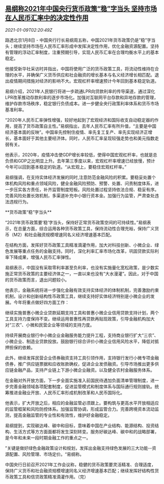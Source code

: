 <!--1610158994000-->
[易纲称2021年中国央行货币政策“稳”字当头 坚持市场在人民币汇率中的决定性作用](https://cn.reuters.com/article/china-cen-yigang-2021-policy-0109-idCNKBS29E03Q)
------

<div><i>2021-01-09T02:20:49Z</i></div><p>路透北京1月8日 - 中国央行行长易纲周五称，中国2021年货币政策仍是”稳”字当头；继续坚持市场在人民币汇率形成中发挥决定性作用，优化金融资源配置。坚持有管理的浮动汇率制度，注重预期引导，实现人民币汇率在合理均衡水平上的基本稳定。</p><p>他接受新华社采访时并指出，中国将使用广泛的货币政策工具，将流动性维持在合理的水平，并确保广义货币供应和社会融资的增长基本与名义经济增长相匹配。退出疫情期间措施对经济的影响不大。宏观杠杆率增速预计今年回到基本稳定轨道。</p><p>易纲介绍，2021年人民银行将进一步疏通LPR向贷款利率的传导渠道，通过深化LPR改革推动存款利率的逐步市场化。加强对互联网平台存款和异地存款的管理，维护存款市场秩序，稳定银行负债成本。进一步健全央行政策利率体系和货币市场基准利率。</p><p>“2020年人民币汇率弹性增强，较好地起到了宏观经济和国际收支自动稳定器的作用，提高了货币政策自主性。”易纲指出，去年人民币汇率有所升值，“主要是中国经济基本面的反映”。中国率先控制住疫情、率先复工复产、率先实现经济正增长，基本面好于其他主要经济体。同时，人民币汇率呈现较强走势也和美元指数走弱有关。</p><p>他表示，2020年，疫情冲击使GDP增长率较低，使得中国宏观杠杆率，也就是总负债和GDP之比明显上升。去年第三季度以来，宏观杠杆率增速已经放慢，预计今年可以回到基本稳定的轨道。“从宏观上，要稳住宏观杠杆率。”</p><p>易纲强调，在支持实体经济发展的同时,注意防范金融风险的积累。要稳妥处置个体机构风险和重点领域风险，健全金融风险预防、预警、处置、问责制度体系，进一步压实各方责任，补齐监管制度短板。风险处置过程坚持依法合规、稳妥有序。完善风险处置长效机制，多渠道补充中小银行资本金。加强行为监管，严肃查处违法违规行为。</p><p>**货币政策“稳”字当头**</p><p>“2021年货币政策要‘稳’字当头，保持好正常货币政策空间的可持续性。”易纲表示，在总量方面，综合运用各种货币政策工具，保持流动性合理充裕，保持广义货币（M2）和社会融资规模增速同名义经济增速基本匹配。</p><p>在结构方面，发挥好货币政策工具精准滴灌作用，加大对科技创新、小微企业、绿色发展等重点任务的金融支持。同时，深化利率汇率市场化改革，巩固贷款实际利率下降成果，增强人民币汇率弹性。</p><p>易纲表示，中国没有采取零利率甚至负利率，也没有实施量化宽松政策，是少数实施正常货币政策的主要经济体之一，一直以来也没有“大水漫灌”。因此，对于中国的货币政策而言，退出问题较小。</p><p>他表示，金融系统将进一步强化金融有效支持实体经济的体制机制，完善激励约束机制，设计和创新结构性币政策工具，继续支持好实体经济特别是小微企业的发展。今年将重点做好四方面工作：</p><p>继续实施普惠小微企业贷款延期支持工具和普惠小微企业信用贷款支持计划，两个工具支持力度保持不变。继续运用普惠性再贷款再贴现政策，引导金融机构加大对“三农”、小微和民营企业等领域的支持力度。</p><p>持续开展商业银行中小微企业金融服务能力提升工程，支持商业银行扩大“三农”、小微企业、制造业贷款投放。鼓励银行综合评价小微企业信用风险水平，降低对抵押担保的依赖。</p><p>此外，继续发挥民营企业债券融资支持工具引领作用，支持银行发行小微专项金融债券，推广供应链票据和应收账款确权，促进企业发债融资。引导市场推出更多供应链金融产品，支持产业链上下游小微企业融资。以及健全农村金融服务体系。</p><p>在金融对外开放方面，下一步全面实施准入前国民待遇加负面清单管理制度，进一步完善金融领域各项配套制度，促进监管模式和制度体系与国际通行规则接轨。统筹推进金融业开放、人民币汇率形成机制改革和人民币国际化。</p><p>他表示，扩大开放之后，相应的金融监管必须跟上。要构筑与更高水平开放相适应的监管框架和风险防控体系。加强监管协调，形成监管合力。完善跨境资本流动监测，提高金融监管的专业性和有效性，维护好金融稳定。</p><p>易纲提到，实现碳达峰、碳中和目标，意味着中国在产业结构、能源结构、投资结构、生活方式等方方面面都将发生深刻转变。服务好碳达峰、碳中和的战略部署，是今年和未来一段时期金融工作的重点之一。</p><p>”关键是做好绿色金融政策设计和规划，发挥出金融支持绿色发展的三大功能--资源配置、风险管理、市场定价。“易纲称。</p><p>中国央行日前召开2021年工作会议称，稳健的货币政策要灵活精准、合理适度，保持广义货币和社会融资规模增速同名义经济增速基本匹配；继续发挥好结构性货币政策工具和信贷政策精准滴灌作用。（完）</p>
